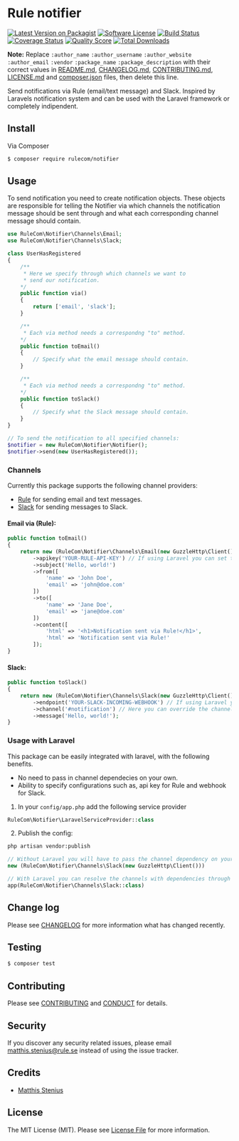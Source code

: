 # Rule notifier

[![Latest Version on Packagist][ico-version]][link-packagist]
[![Software License][ico-license]](LICENSE.md)
[![Build Status][ico-travis]][link-travis]
[![Coverage Status][ico-scrutinizer]][link-scrutinizer]
[![Quality Score][ico-code-quality]][link-code-quality]
[![Total Downloads][ico-downloads]][link-downloads]

**Note:** Replace ```:author_name``` ```:author_username``` ```:author_website``` ```:author_email``` ```:vendor``` ```:package_name``` ```:package_description``` with their correct values in [README.md](README.md), [CHANGELOG.md](CHANGELOG.md), [CONTRIBUTING.md](CONTRIBUTING.md), [LICENSE.md](LICENSE.md) and [composer.json](composer.json) files, then delete this line.

Send notifications via Rule (email/text message) and Slack. Inspired by Laravels notification system and can be used
with the Laravel framework or completely indipendent.

## Install

Via Composer

``` bash
$ composer require rulecom/notifier
```

## Usage

To send notification you need to create notification objects. These objects are responsible for telling the Notifier via which channels the notification message should be sent through and what each corresponding channel message should contain.


```php
use RuleCom\Notifier\Channels\Email;
use RuleCom\Notifier\Channels\Slack;

class UserHasRegistered
{
    /**
     * Here we specify through which channels we want to
     * send our notification.
    */
    public function via()
    {
        return ['email', 'slack'];
    }

    /**
     * Each via method needs a correspondng "to" method.
    */
    public function toEmail()
    {
        // Specify what the email message should contain.
    }

    /**
     * Each via method needs a correspondng "to" method.
    */
    public function toSlack()
    {
        // Specify what the Slack message should contain.
    }
}

// To send the notification to all specified channels:
$notifier = new RuleCom\Notifier\Notifier();
$notifier->send(new UserHasRegistered());
```

### Channels

Currently this package supports the following channel providers:

* [Rule](https://rule.se) for sending email and text messages.
* [Slack](https://slack.com) for sending messages to Slack.

#### Email via (Rule):

``` php
public function toEmail()
{
    return new (RuleCom\Notifier\Channels\Email(new GuzzleHttp\Client()))
        ->apikey('YOUR-RULE-API-KEY') // If using Laravel you can set this in config/rule-notifier.php
        ->subject('Hello, world!')
        ->from([
            'name' => 'John Doe',
            'email' => 'john@doe.com'
        ])
        ->to([
            'name' => 'Jane Doe',
            'email' => 'jane@doe.com'
        ])
        ->content([
            'html' => '<h1>Notification sent via Rule!</h1>',
            'html' => 'Notification sent via Rule!'
        ]);
}
```

#### Slack:
``` php
public function toSlack()
{
    return new (RuleCom\Notifier\Channels\Slack(new GuzzleHttp\Client()))
        ->endpoint('YOUR-SLACK-INCOMING-WEBHOOK') // If using Laravel you can set this in config/rule-notifier.php
        ->channel('#notification') // Here you can override the channel specified in Slack, or send DM by passing @username
        ->message('Hello, world!');
}
```

### Usage with Laravel

This package can be easily integrated with laravel, with the following benefits.

* No need to pass in channel dependecies on your own.
* Ability to specify configurations such as, api key for Rule and webhook for Slack.

1. In your `config/app.php` add the following service provider
``` php
RuleCom\Notifier\LaravelServiceProvider::class
```

2. Publish the config:
``` bash
php artisan vendor:publish
```

``` php
// Without Laravel you will have to pass the channel dependency on your own:
new (RuleCom\Notifier\Channels\Slack(new GuzzleHttp\Client()))

// With Laravel you can resolve the channels with dependencies through the ioc container:
app(RuleCom\Notifier\Channels\Slack::class)
```

## Change log

Please see [CHANGELOG](CHANGELOG.md) for more information what has changed recently.

## Testing

``` bash
$ composer test
```

## Contributing

Please see [CONTRIBUTING](CONTRIBUTING.md) and [CONDUCT](CONDUCT.md) for details.

## Security

If you discover any security related issues, please email matthis.stenius@rule.se instead of using the issue tracker.

## Credits

- [Matthis Stenius][link-author]

## License

The MIT License (MIT). Please see [License File](LICENSE.md) for more information.

[ico-version]: https://img.shields.io/packagist/v/:vendor/:package_name.svg?style=flat-square
[ico-license]: https://img.shields.io/badge/license-MIT-brightgreen.svg?style=flat-square
[ico-travis]: https://img.shields.io/travis/:vendor/:package_name/master.svg?style=flat-square
[ico-scrutinizer]: https://img.shields.io/scrutinizer/coverage/g/:vendor/:package_name.svg?style=flat-square
[ico-code-quality]: https://img.shields.io/scrutinizer/g/:vendor/:package_name.svg?style=flat-square
[ico-downloads]: https://img.shields.io/packagist/dt/:vendor/:package_name.svg?style=flat-square

[link-packagist]: https://packagist.org/packages/:vendor/:package_name
[link-travis]: https://travis-ci.org/:vendor/:package_name
[link-scrutinizer]: https://scrutinizer-ci.com/g/:vendor/:package_name/code-structure
[link-code-quality]: https://scrutinizer-ci.com/g/:vendor/:package_name
[link-downloads]: https://packagist.org/packages/:vendor/:package_name
[link-author]: https://github.com/:author_username
[link-contributors]: ../../contributors
